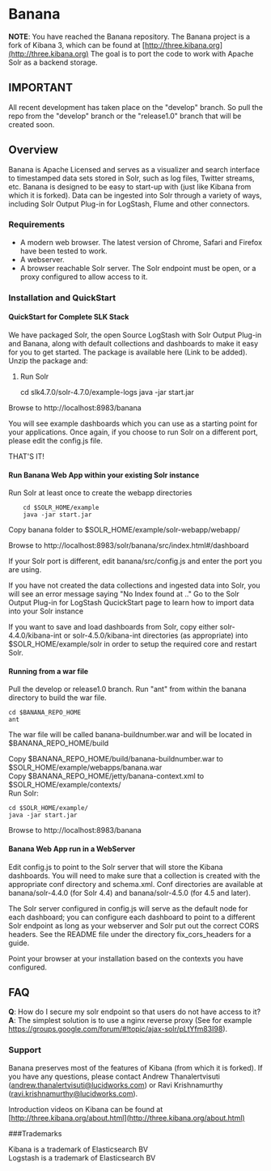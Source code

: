 # Banana

__NOTE__: You have reached the Banana repository. 
The Banana project is a fork of Kibana 3, which can be found at [http://three.kibana.org](http://three.kibana.org)
The goal is to port the code to work with Apache Solr as a backend storage. 
 
## IMPORTANT

All recent development has taken place on the "develop" branch. So pull the repo from the "develop" branch or the "release1.0" branch that will be created soon.

## Overview

Banana is Apache Licensed and serves as a visualizer and search interface to timestamped data sets stored in Solr, such as log files, Twitter streams, etc. Banana is designed to be easy to start-up with (just like Kibana from which it is forked). Data can be ingested into Solr through a variety of ways, including Solr Output Plug-in for LogStash, Flume and other connectors.

### Requirements
* A modern web browser. The latest version of Chrome, Safari and Firefox have been tested to work.
* A webserver. 
* A browser reachable Solr server. The Solr endpoint must be open, or a proxy configured to allow access to it.

### Installation and QuickStart

#### QuickStart for Complete SLK Stack

We have packaged Solr, the open Source LogStash with Solr Output Plug-in and Banana, along with default collections and dashboards to make it easy for you to get started. The package is available here  (Link to be added). Unzip the package and:  
1. Run Solr  

    cd slk4.7.0/solr-4.7.0/example-logs
    java -jar start.jar  
     
Browse to http://localhost:8983/banana 
 
You will see example dashboards which you can use as a starting point for your applications.
Once again, if you choose to run Solr on a different port, please edit the config.js file.

THAT'S IT!


#### Run Banana Web App within your existing Solr instance
Run Solr at least once to create the webapp directories  

		cd $SOLR_HOME/example  
		java -jar start.jar
		
Copy banana folder to $SOLR_HOME/example/solr-webapp/webapp/
 
Browse to http://localhost:8983/solr/banana/src/index.html#/dashboard



If your Solr port is different, edit banana/src/config.js and enter the port you are using.

If you have not created the data collections and ingested data into Solr, you will see an error message saying "No Index found at .." Go to the Solr Output Plug-in for LogStash QucickStart page to learn how to import data into your Solr instance

If you want to save and load dashboards from Solr, copy either solr-4.4.0/kibana-int or solr-4.5.0/kibana-int directories (as appropriate) into $SOLR_HOME/example/solr in order to setup the required core and restart Solr.



#### Running from a war file
Pull the develop or release1.0 branch. Run "ant" from within the banana directory to build the war file.

    cd $BANANA_REPO_HOME  
    ant 
     
The war file will be called banana-buildnumber.war and will be located in $BANANA_REPO_HOME/build  


Copy $BANANA_REPO_HOME/build/banana-buildnumber.war to $SOLR_HOME/example/webapps/banana.war   
Copy $BANANA_REPO_HOME/jetty/banana-context.xml  to $SOLR_HOME/example/contexts/      
Run Solr:

    cd $SOLR_HOME/example/
    java -jar start.jar    
    
Browse to http://localhost:8983/banana  

	
#### Banana Web App run in a WebServer

Edit config.js to point to the Solr server that will store the Kibana dashboards. You will need to make sure that a collection is created with the appropriate conf directory and schema.xml. Conf directories are available at banana/solr-4.4.0	(for Solr 4.4) and banana/solr-4.5.0 (for 4.5 and later).

The Solr server configured in config.js will serve as the default node for each dashboard; you can configure each dashboard to point to a different Solr endpoint as long as your webserver and Solr put out the correct CORS headers. See the README file under the directory fix_cors_headers for a guide.

Point your browser at your installation based on the contexts you have configured.



## FAQ

__Q__: How do I secure my solr endpoint so that users do not have access to it?   
__A__: The simplest solution is to use a nginx reverse proxy (See for example https://groups.google.com/forum/#!topic/ajax-solr/pLtYfm83I98).

### Support

Banana preserves most of the features of Kibana (from which it is forked). If you have any questions, please contact Andrew Thanalertvisuti (andrew.thanalertvisuti@lucidworks.com) or Ravi Krishnamurthy (ravi.krishnamurthy@lucidworks.com).


Introduction videos on Kibana can be found at [http://three.kibana.org/about.html](http://three.kibana.org/about.html)  


###Trademarks

Kibana is a trademark of Elasticsearch BV  
Logstash is a trademark of Elasticsearch BV



